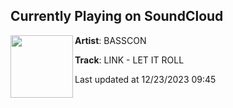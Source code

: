 ## Currently Playing on SoundCloud

[<img align="left" width="100" src="https://i1.sndcdn.com/artworks-Om9OVTEV9ocSrvTz-JMkRzA-t500x500.jpg">](https://soundcloud.com/basscon/link-let-it-roll/s-K0DJNcp3zwo)

**Artist**: BASSCON 

**Track**: LINK - LET IT ROLL

Last updated at 12/23/2023 09:45
